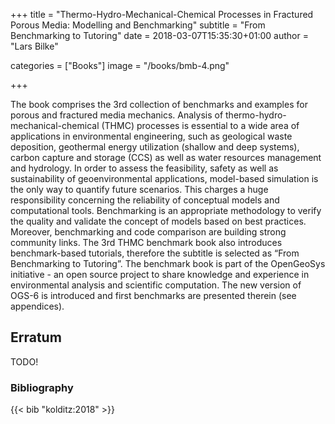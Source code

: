 +++
title = "Thermo-Hydro-Mechanical-Chemical Processes in Fractured Porous Media: Modelling and Benchmarking"
subtitle = "From Benchmarking to Tutoring"
date = 2018-03-07T15:35:30+01:00
author = "Lars Bilke"

categories = ["Books"]
image = "/books/bmb-4.png"

+++

The book comprises the 3rd  collection of benchmarks and examples for porous and fractured media mechanics. Analysis of thermo-hydro-mechanical-chemical (THMC) processes is essential to a wide area of applications in environmental engineering, such as geological waste deposition, geothermal energy utilization (shallow and deep systems), carbon capture and storage (CCS) as well as water resources management and hydrology. In order to assess the feasibility, safety as well as sustainability of geoenvironmental applications, model-based simulation is the only way to quantify future scenarios. This charges a huge responsibility concerning the reliability of conceptual models and computational tools. Benchmarking is an appropriate methodology to verify the quality and validate the concept of models based on best practices. Moreover, benchmarking and code comparison are building strong community links. The 3rd THMC benchmark book also introduces benchmark-based tutorials, therefore the subtitle is selected as “From Benchmarking to Tutoring”. The benchmark book is part of the OpenGeoSys initiative - an open source project to share knowledge and experience in environmental analysis and scientific computation. The new version of OGS-6 is introduced and first benchmarks are presented therein (see appendices).

<div class='clearfix'>
</div>

## Erratum

TODO!

<div class='note'>

### <i class="far fa-book"></i> Bibliography

{{< bib "kolditz:2018" >}}
</div>
